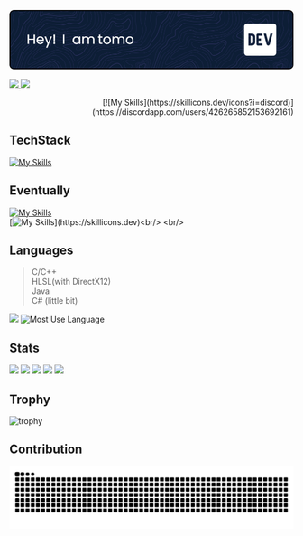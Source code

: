[![Header](./header.png)](https://resume.id/tmnr/)

<p align="left">
  <a href="https://github.com/MaekawaTomonori">
    <img height="20" src="https://komarev.com/ghpvc/?username=MaekawaTomonori" />
  </a>
  <a href="https://github.com/MaekawaTomonori">
    <img height="20" src="https://img.shields.io/github/followers/MaekawaTomonori?label=follow&logo=github&style=flat" />
  </a>
</p>
<p align="right">
  [![My Skills](https://skillicons.dev/icons?i=discord)](https://discordapp.com/users/426265852153692161)
</p>

<!--
**MaekawaTomonori/MaekawaTomonori** is a ✨ _special_ ✨ repository because its `README.md` (this file) appears on your GitHub profile.

Here are some ideas to get you started:

- 🔭 I’m currently working on ...
- 🌱 I’m currently learning ...
- 👯 I’m looking to collaborate on ...
- 🤔 I’m looking for help with ...
- 💬 Ask me about ...
- 📫 How to reach me: ...
- 😄 Pronouns: ...
- ⚡ Fun fact: ...
-->

## TechStack
[![My Skills](https://skillicons.dev/icons?i=cpp,java,visualstudio,idea,windows,github,notion,bots,twitter)](https://skillicons.dev)

## Eventually
[![My Skills](https://skillicons.dev/icons?i=raspberrypi,linux,mysql,git,docker,grafana,php,vim)](https://skillicons.dev)<br/>
[![My Skills](https://skillicons.dev/icons?i=clion,cmake,gradle,md,rust,vscode,ubuntu,unity,unreal,)](https://skillicons.dev)<br/> <br/>

## Languages
> C/C++ <br/>
> HLSL(with DirectX12) <br/>
> Java <br/>
> C# (little bit)<br/>

![](https://github-readme-stats.vercel.app/api/top-langs/?username=MaekawaTomonori&layout=compact)
![Most Use Language](https://github-readme-stats.vercel.app/api/top-langs/?username=MaekawaTomonori&theme=vue-dark)

## Stats
![](http://github-profile-summary-cards.vercel.app/api/cards/profile-details?username=MaekawaTomonori&theme=gruvbox)
![](http://github-profile-summary-cards.vercel.app/api/cards/repos-per-language?username=MaekawaTomonori&theme=gruvbox)
![](http://github-profile-summary-cards.vercel.app/api/cards/most-commit-language?username=MaekawaTomonori&theme=gruvbox)
![](http://github-profile-summary-cards.vercel.app/api/cards/stats?username=MaekawaTomonori&theme=gruvbox)
![](http://github-profile-summary-cards.vercel.app/api/cards/productive-time?username=MaekawaTomonori&theme=gruvbox&utcOffset=9)

## Trophy
![trophy](https://github-profile-trophy.vercel.app/?username=MaekawaTomonori&theme=gruvbox)

## Contribution
![](https://raw.githubusercontent.com/MaekawaTomonori/MaekawaTomonori/output/github-contribution-grid-snake.svg)

